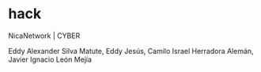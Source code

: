 # hack
NicaNetwork | CYBER

Eddy Alexander Silva Matute, 
Eddy Jesús, 
Camilo Israel Herradora Alemán, 
Javier Ignacio León Mejía

